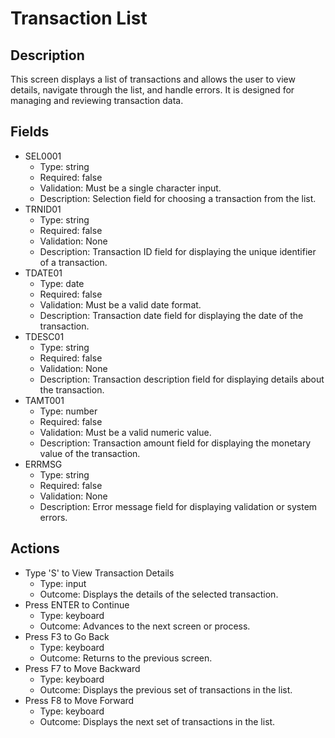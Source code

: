 # Transaction List

## Description
This screen displays a list of transactions and allows the user to view details, navigate through the list, and handle errors. It is designed for managing and reviewing transaction data.

## Fields
- SEL0001
  - Type: string
  - Required: false
  - Validation: Must be a single character input.
  - Description: Selection field for choosing a transaction from the list.
- TRNID01
  - Type: string
  - Required: false
  - Validation: None
  - Description: Transaction ID field for displaying the unique identifier of a transaction.
- TDATE01
  - Type: date
  - Required: false
  - Validation: Must be a valid date format.
  - Description: Transaction date field for displaying the date of the transaction.
- TDESC01
  - Type: string
  - Required: false
  - Validation: None
  - Description: Transaction description field for displaying details about the transaction.
- TAMT001
  - Type: number
  - Required: false
  - Validation: Must be a valid numeric value.
  - Description: Transaction amount field for displaying the monetary value of the transaction.
- ERRMSG
  - Type: string
  - Required: false
  - Validation: None
  - Description: Error message field for displaying validation or system errors.

## Actions
- Type 'S' to View Transaction Details
  - Type: input
  - Outcome: Displays the details of the selected transaction.
- Press ENTER to Continue
  - Type: keyboard
  - Outcome: Advances to the next screen or process.
- Press F3 to Go Back
  - Type: keyboard
  - Outcome: Returns to the previous screen.
- Press F7 to Move Backward
  - Type: keyboard
  - Outcome: Displays the previous set of transactions in the list.
- Press F8 to Move Forward
  - Type: keyboard
  - Outcome: Displays the next set of transactions in the list.
